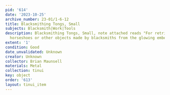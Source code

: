 ```yaml
---
pid: '614'
date: '2023-10-25'
archive_number: 23-01/1-6-12
title: Blacksmithing Tongs, Small
subjects: Blacksmith|Work|Tools
description: Blacksmithing Tongs, Small, note attached reads "For retrieving red hot
  horseshoes or other objects made by blacksmiths from the glowing embers of his forge."
extent: '1'
condition: Good
date_unvalidated: Unknown
creator: Unknown
collector: Brian Maunsell
materials: Metal
collection: tinui
key: object
order: '613'
layout: tinui_item
---
```


